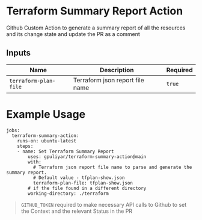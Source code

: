 # Terraform Summary Report Action
Github Custom Action to generate a summary report of all the resources and its change state and update the PR as a comment

## Inputs

Name | Description | Required
--- | --- | ---
`terraform-plan-file` | Terraform json report file name | `true`

# Example Usage

```
jobs:
  terraform-summary-action:
    runs-on: ubuntu-latest
    steps:
    - name: Set Terraform Summary Report
        uses: gpuliyar/terraform-summary-action@main
        with:
          # Terraform json report file name to parse and generate the summary report.
          # Default value - tfplan-show.json
          terraform-plan-file: tfplan-show.json
        # if the file found in a different directory
        working-directory: ./terraform
```

> `GITHUB_TOKEN` required to make necessary API calls to Github to set the Context and the relevant Status in the PR
